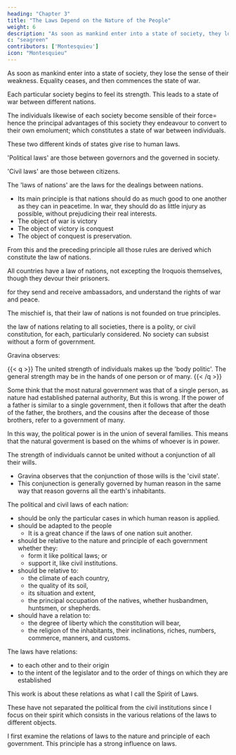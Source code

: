 ```yaml
---
heading: "Chapter 3"
title: "The Laws Depend on the Nature of the People"
weight: 6
description: "As soon as mankind enter into a state of society, they lose the sense of their weakness. Equality ceases, and then commences the state of war"
c: "seagreen"
contributors: ['Montesquieu']
icon: "Montesquieu"
---
```



As soon as mankind enter into a state of society, they lose the sense of their weakness. Equality ceases, and then commences the state of war.

Each particular society begins to feel its strength. This leads to a state of war between different nations. 

The individuals likewise of each society become sensible of their force= hence the principal advantages of this society they endeavour to convert to their own emolument; which constitutes a state of war between individuals.

These two different kinds of states give rise to human laws.

<!-- Considered as inhabitants of so great a planet, which necessarily contains a variety of nations, they have laws relative to their mutual intercourse, which is what we call 
 -->

'Political laws' are those between governors and the governed in society.  

'Civil laws' are those between citizens.

The 'laws of nations' are the laws for the dealings between nations. 
- Its main principle is that nations should do as much good to one another as they can in peacetime. In war, they should do as little injury as possible, without prejudicing their real interests.
- The object of war is victory
- The object of victory is conquest
- The object of conquest is preservation.

From this and the preceding principle all those rules are derived which constitute the law of nations.

All countries have a law of nations, not excepting the Iroquois themselves, though they devour their prisoners.

for they send and receive ambassadors, and understand the rights of war and peace.

The mischief is, that their law of nations is not founded on true principles.

the law of nations relating to all societies, there is a polity, or civil constitution, for each, particularly considered. No society can subsist without a form of government. 

Gravina observes:

{{< q >}}
The united strength of individuals makes up the 'body politic'. The general strength may be in the hands of one person or of many.
{{< /q >}}


Some think that the most natural government was that of a single person, as nature had established paternal authority, But this is wrong. If the power of a father is similar to a single government, then it follows that after the death of the father, the brothers, and the cousins after the decease of those brothers, refer to a government of many. 

In this way, the political power is in the union of several families. This means that the natural goverment is based on the whims of whoever is in power. 

The strength of individuals cannot be united without a conjunction of all their wills. 
- Gravina observes that the conjunction of those wills is the 'civil state'.
- This conjunection is generally governed by human reason in the same way that reason governs all the earth's inhabitants.

The political and civil laws of each nation:
- should be only the particular cases in which human reason is applied.
- should be adapted to the people
  - It is a great chance if the laws of one nation suit another. 
- should be relative to the nature and principle of each government whether they:
  - form it like political laws; or
  - support it, like civil institutions.
- should be relative to:
  - the climate of each country,
  - the quality of its soil,
  - its situation and extent,
  - the principal occupation of the natives, whether husbandmen, huntsmen, or shepherds.
- should have a relation to:
  - the degree of liberty which the constitution will bear,
  - the religion of the inhabitants, their inclinations, riches, numbers, commerce, manners, and customs.

The laws have relations:
- to each other and to their origin
- to the intent of the legislator and to the order of things on which they are established

<!--  in all which different lights they should be considered. -->

This work is about these relations as what I call the Spirit of Laws. 

These have not separated the political from the civil institutions since I focus on their spirit which consists in the various relations of the laws to different objects.

<!-- , it is not so much my business to follow the natural order of laws, as that of these relations and objects. -->

I first examine the relations of laws to the nature and principle of each government. This principle has a strong influence on laws. <!-- , I shall make it my study to understand it thoroughly; and, if I can but once establish it, the laws will soon appear to flow from thence as from their source. I shall proceed afterwards to other more particular relations.
 -->